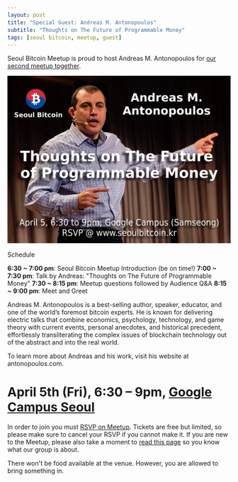 ```yaml
---
layout: post
title: "Special Guest: Andreas M. Antonopoulos"
subtitle: "Thoughts on The Future of Programmable Money"
tags: [seoul bitcoin, meetup, guest]
---
```


Seoul Bitcoin Meetup is proud to host Andreas M. Antonopoulos for [our second meetup together](https://www.meetup.com/seoulbitcoin/photos/26005209/435632093/).

![Andreas M. Antonopoulos](/img/Seoul_Bitcoin_Andreas_M_Antonopoulos.jpg)

Schedule

**6:30 ~ 7:00 pm**: Seoul Bitcoin Meetup Introduction (be on time!)
**7:00 ~ 7:30 pm**: Talk by Andreas: "Thoughts on The Future of Programmable Money"
**7:30 ~ 8:15 pm**: Meetup questions followed by Audience Q&A
**8:15 ~ 9:00 pm**: Meet and Greet

Andreas M. Antonopoulos is a best-selling author, speaker, educator, and one of the world’s foremost bitcoin experts. He is known for delivering electric talks that combine economics, psychology, technology, and game theory with current events, personal anecdotes, and historical precedent, effortlessly transliterating the complex issues of blockchain technology out of the abstract and into the real world.

To learn more about Andreas and his work, visit his website at ​antonopoulos.com​.

# April 5th (Fri), 6:30 – 9pm, [Google Campus Seoul](https://goo.gl/maps/UKSCEecfZB72)

In order to join you must [RSVP on Meetup](https://www.meetup.com/seoulbitcoin/events/259695047/). Tickets are free but limited, so please make sure to cancel your RSVP if you cannot make it. If you are new to the Meetup, please also take a moment to [read this page](https://seoulbitcoin.kr/aboutus/) so you know what our group is about.

There won't be food available at the venue. However, you are allowed to bring something in.
